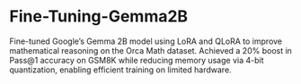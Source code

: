 # Fine-Tuning-Gemma2B
Fine-tuned Google’s Gemma 2B model using LoRA and QLoRA to improve mathematical reasoning on the Orca Math dataset. Achieved a 20% boost in Pass@1 accuracy on GSM8K while reducing memory usage via 4-bit quantization, enabling efficient training on limited hardware.
